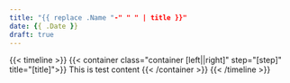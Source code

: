 ```yaml
---
title: "{{ replace .Name "-" " " | title }}"
date: {{ .Date }}
draft: true
---
```


{{< timeline >}}
  {{< container class="container [left||right]" step="[step]" title="[title]">}}
    This is test content 
  {{< /container >}}
{{< /timeline >}}

